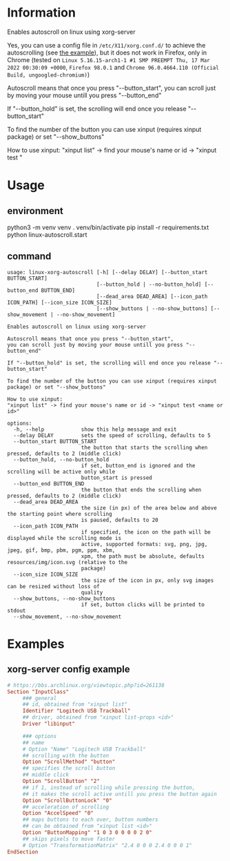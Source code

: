 # Information

Enables autoscroll on linux using xorg-server

Yes, you can use a config file in `/etc/X11/xorg.conf.d/` to achieve the autoscrolling (see [the example](#xorg-server-config-example)), but it does not
work in Firefox, only in Chrome (tested on `Linux 5.16.15-arch1-1 #1 SMP PREEMPT Thu, 17 Mar 2022 00:30:09 +0000`, `Firefox 98.0.1` and `Chrome 96.0.4664.110 (Official Build, ungoogled-chromium)`)

Autoscroll means that once you press "--button_start",
you can scroll just by moving your mouse untill you press "--button_end"

If "--button_hold" is set, the scrolling will end once you release "--button_start"

To find the number of the button you can use xinput (requires xinput package) or set "--show_buttons"

How to use xinput:
    "xinput list" -> find your mouse's name or id -> "xinput test <name or id>"

# Usage

## environment

python3 -m venv venv
. venv/bin/activate
pip install -r requirements.txt
python linux-autoscroll.start

## command

```
usage: linux-xorg-autoscroll [-h] [--delay DELAY] [--button_start BUTTON_START]
                             [--button_hold | --no-button_hold] [--button_end BUTTON_END]
                             [--dead_area DEAD_AREA] [--icon_path ICON_PATH] [--icon_size ICON_SIZE]
                             [--show_buttons | --no-show_buttons] [--show_movement | --no-show_movement]

Enables autoscroll on linux using xorg-server

Autoscroll means that once you press "--button_start",
you can scroll just by moving your mouse untill you press "--button_end"

If "--button_hold" is set, the scrolling will end once you release "--button_start"

To find the number of the button you can use xinput (requires xinput package) or set "--show_buttons"

How to use xinput:
"xinput list" -> find your mouse's name or id -> "xinput test <name or id>"

options:
  -h, --help            show this help message and exit
  --delay DELAY         sets the speed of scrolling, defaults to 5
  --button_start BUTTON_START
                        the button that starts the scrolling when pressed, defaults to 2 (middle click)
  --button_hold, --no-button_hold
                        if set, button_end is ignored and the scrolling will be active only while
                        button_start is pressed
  --button_end BUTTON_END
                        the button that ends the scrolling when pressed, defaults to 2 (middle click)
  --dead_area DEAD_AREA
                        the size (in px) of the area below and above the starting point where scrolling
                        is paused, defaults to 20
  --icon_path ICON_PATH
                        if specified, the icon on the path will be displayed while the scrolling mode is
                        active, supported formats: svg, png, jpg, jpeg, gif, bmp, pbm, pgm, ppm, xbm,
                        xpm, the path must be absolute, defaults resources/img/icon.svg (relative to the
                        package)
  --icon_size ICON_SIZE
                        the size of the icon in px, only svg images can be resized without loss of
                        quality
  --show_buttons, --no-show_buttons
                        if set, button clicks will be printed to stdout
  --show_movement, --no-show_movement
```

# Examples

## xorg-server config example
```conf
# https://bbs.archlinux.org/viewtopic.php?id=261138
Section "InputClass"
     ### general
     ## id, obtained from "xinput list"
     Identifier "Logitech USB Trackball"
     ## driver, obtained from "xinput list-props <id>"
     Driver "libinput"

     ### options
     ## name
     # Option "Name" "Logitech USB Trackball"
     ## scrolling with the button
     Option "ScrollMethod" "button"
     ## specifies the scroll button
     ## middle click
     Option "ScrollButton" "2"
     ## if 1, instead of scrolling while pressing the button,
     ## it makes the scroll active untill you press the button again
     Option "ScrollButtonLock" "0"
     ## acceleration of scrolling
     Option "AccelSpeed" "0"
     ## maps buttons to each over, button numbers
     ## can be obtained from "xinput list <id>"
     Option "ButtonMapping" "1 0 3 0 0 0 0 2 0"
     ## skips pixels to move faster
     # Option "TransformationMatrix" "2.4 0 0 0 2.4 0 0 0 1"
EndSection
```
